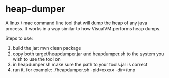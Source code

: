 # heap-dumper
A linux / mac command line tool that will dump the heap of any java process. It works in a way similar to how VisualVM performs heap dumps.

Steps to use:

1. build the jar: mvn clean package
2. copy both target/heapdumper.jar and heapdumper.sh to the system you wish to use the tool on
3. in heapdumper.sh make sure the path to your tools.jar is correct
4. run it, for example: ./heapdumper.sh -pid=xxxxx -dir=/tmp
